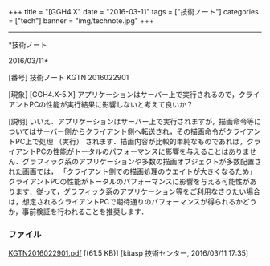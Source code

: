 ﻿+++
title = "[GGH4.X"
date = "2016-03-11"
tags = ["技術ノート"]
categories = ["tech"]
banner = "img/technote.jpg"
+++

-----------------------------------------------------------------------------------------------------------------------------

*技術ノート

2016/03/11*


[番号]
技術ノート KGTN 2016022901

[現象]
[GGH4.X-5.X]
アプリケーションはサーバー上で実行されるので，クライアントPCの性能が実行結果に影響しないと考えて良いか？

[説明]
いいえ．アプリケーションはサーバー上で実行されますが，描画命令等についてはサーバー側からクライアント側へ転送され，その描画命令がクライアントPC上で処理
（実行）
されます．描画内容が比較的単純なものであれば，クライアントPCの性能がトータルのパフォーマンスに影響を与えることはありません．グラフィック系のアプリケーションや多数の描画オブジェクトが多数配置された画面では，
「クライアント側での描画処理のウエイトが大きくなるため」
クライアントPCの性能がトータルのパフォーマンスに影響を与える可能性があります．従って，グラフィック系のアプリケーション等をご利用なさりたい場合は，想定されるクライアントPCで期待通りのパフォーマンスが得られるかどうか，事前検証を行われることを推奨します．


### ファイル

 
 


[KGTN2016022901.pdf](http://techreport.kitasp.net/attachments/download/2512/KGTN2016022901.pdf)
 [(61.5 KB)] [kitasp 技術センター, 2016/03/11
17:35]


 


 

